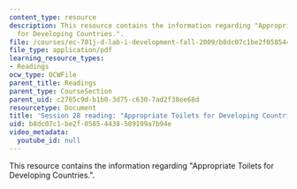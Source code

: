 ```yaml
---
content_type: resource
description: This resource contains the information regarding "Appropriate Toilets
  for Developing Countries.".
file: /courses/ec-701j-d-lab-i-development-fall-2009/b8dc07c1be2f05854438589199a7b94e_MITEC_701JF09_read28_toilet.pdf
file_type: application/pdf
learning_resource_types:
- Readings
ocw_type: OCWFile
parent_title: Readings
parent_type: CourseSection
parent_uid: c2765c9d-b1b0-3d75-c630-7ad2f38ee68d
resourcetype: Document
title: 'Session 28 reading: "Appropriate Toilets for Developing Countries."'
uid: b8dc07c1-be2f-0585-4438-589199a7b94e
video_metadata:
  youtube_id: null
---
```

This resource contains the information regarding "Appropriate Toilets for Developing Countries.".